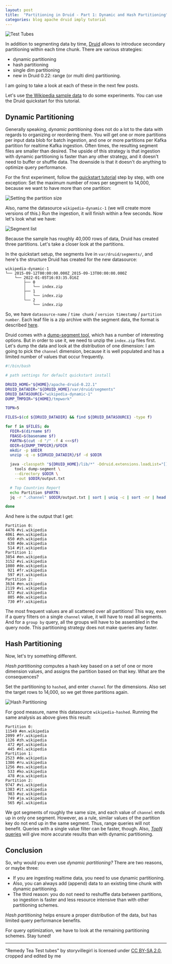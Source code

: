```yaml
---
layout: post
title:  "Partitioning in Druid - Part 1: Dynamic and Hash Partitioning"
categories: blog apache druid imply tutorial
---
```

![Test Tubes](/assets/2022-01-06-0-test-tubes.jpg)

In addition to segmenting data by time, [Druid](https://druid.apache.org) allows to introduce secondary partitioning within each time chunk. There are various strategies:
- dynamic partitioning
- hash partitioning
- single dim partitioning
- new in Druid 0.22: range (or multi dim) partitioning.

I am going to take a look at each of these in the next few posts.

Let's use [the Wikipedia sample data](https://druid.apache.org/docs/latest/tutorials/index.html#step-4-load-data) to do some experiments. You can use the Druid quickstart for this tutorial.

## Dynamic Partitioning

Generally speaking, _dynamic partitioning_ does not do a lot to the data with regards to organizing or reordering them. You will get one or more partitions per input data blob for batch ingestion, and one or more partitions per Kafka partition for realtime Kafka ingestion. Often times, the resulting segment files are smaller than desired. The upside of this strategy is that ingestion with dynamic partitioning is faster than any other strategy, and it doesn't need to buffer or shuffle data. The downside is that it doesn't do anything to optimize query performance.

For the first experiment, follow the [quickstart tutorial](https://druid.apache.org/docs/latest/tutorials/index.html) step by step, with one exception: Set the maximum number of rows per segment to 14,000, because we want to have more than one partition:

![Setting the partition size](/assets/2022-01-06-1-rows-per-segment.jpg)

Also, name the datasource `wikipedia-dynamic-1` (we will create more versions of this.) Run the ingestion, it will finish within a few seconds. Now let's look what we have:

![Segment list](/assets/2022-01-06-2-num-segments.jpg)

Because the sample has roughly 40,000 rows of data, Druid has created three partitions. Let's take a closer look at the partitions. 

In the quickstart setup, the segments live in `var/druid/segments/`, and here's the structure Druid has created for the new datasource:
```
wikipedia-dynamic-1
└── 2015-09-12T00:00:00.000Z_2015-09-13T00:00:00.000Z
    └── 2022-01-05T16:03:35.016Z
        ├── 0
        │   └── index.zip
        ├── 1
        │   └── index.zip
        └── 2
            └── index.zip
```

So, we have `datasource-name` / `time chunk` / `version timestamp` / `partition number`. Each leaf file is a zip archive with the segment data, the format is described [here](https://druid.apache.org/docs/latest/design/segments.html#segment-components).

Druid comes with a [dump-segment tool](https://druid.apache.org/docs/latest/operations/dump-segment.html), which has a number of interesting options. But in order to use it, we need to unzip the `index.zip` files first. Let's dump the data and look at the distribution of one dimension: I am going to pick the `channel` dimension, because it is well populated and has a limited number of values that occur frequently.

```bash
#!/bin/bash

# path settings for default quickstart install

DRUID_HOME="${HOME}/apache-druid-0.22.1"
DRUID_DATADIR="${DRUID_HOME}/var/druid/segments"
DRUID_DATASOURCE="wikipedia-dynamic-1"
DUMP_TMPDIR="${HOME}/tmpwork"

TOPN=5

FILES=$(cd ${DRUID_DATADIR} && find ${DRUID_DATASOURCE} -type f)

for f in $FILES; do
  FDIR=$(dirname $f)
  FBASE=$(basename $f)
  PARTN=$(cut -d "/" -f 4 <<<$f)
  ODIR=${DUMP_TMPDIR}/$FDIR
  mkdir -p $ODIR
  unzip -q -o ${DRUID_DATADIR}/$f -d $ODIR

  java -classpath "${DRUID_HOME}/lib/*" -Ddruid.extensions.loadList="[]" org.apache.druid.cli.Main \
    tools dump-segment \
    --directory $ODIR \
    --out $ODIR/output.txt

  # Top Countries Report
  echo Partition $PARTN:
  jq -r ".channel" $ODIR/output.txt | sort | uniq -c | sort -nr | head -$TOPN

done
```

And here is the output that I get:
```
Partition 0:
4476 #vi.wikipedia
4061 #en.wikipedia
 650 #zh.wikipedia
 638 #de.wikipedia
 514 #it.wikipedia
Partition 1:
3854 #en.wikipedia
3152 #vi.wikipedia
1080 #de.wikipedia
 921 #fr.wikipedia
 597 #it.wikipedia
Partition 2:
3634 #en.wikipedia
2119 #vi.wikipedia
 872 #uz.wikipedia
 805 #de.wikipedia
 730 #fr.wikipedia
```

The most frequent values are all scattered over all partitions! This way, even if a query filters on a single `channel` value, it will have to read all segments. And for a `group by` query, all the groups will have to be assembled in the query node. This partitioning strategy does not make queries any faster.

## Hash Partitioning

Now, let's try something different. 

_Hash partitioning_ computes a hash key based on a set of one or more dimension values, and assigns the partition based on that key. What are the consequences?

Set the partitioning to `hashed`, and enter `channel` for the dimensions. Also set the target rows to 14,000, so we get three partitions again.

![Hash Partitioning](/assets/2022-01-06-3-hash.jpg)

For good measure, name this datasource `wikipedia-hashed`. Running the same analysis as above gives this result:
```
Partition 0:
11549 #en.wikipedia
2099 #fr.wikipedia
1126 #zh.wikipedia
 472 #pt.wikipedia
 445 #nl.wikipedia
Partition 1:
2523 #de.wikipedia
1386 #ru.wikipedia
1256 #es.wikipedia
 533 #ko.wikipedia
 478 #ca.wikipedia
Partition 2:
9747 #vi.wikipedia
1383 #it.wikipedia
 983 #uz.wikipedia
 749 #ja.wikipedia
 565 #pl.wikipedia
```
We got segments of roughly the same size, and each value of `channel` ends up in only one segment. However, as a rule, similar values of the partition key do not end up in the same segment. Thus, range queries will not benefit. Queries with a single value filter can be faster, though. Also, [_TopN_ queries](https://druid.apache.org/docs/latest/querying/topnquery.html) will give more accurate results than with dynamic partitioning.

## Conclusion

So, why would you even use _dynamic partitioning?_ There are two reasons, or maybe three:
- If you are ingesting realtime data, you need to use dynamic partitioning.
- Also, you can always add (append) data to an existing time chunk with dynamic partitioning.
- The third reason: you do not need to reshuffle data between partitions, so ingestion is faster and less resource intensive than with other partitioning schemes.

_Hash partitioning_ helps ensure a proper distribution of the data, but has limited query performance benefits.

For query optimization, we have to look at the remaining partitioning schemes. Stay tuned!

---

"Remedy Tea Test tubes" by storyvillegirl is licensed under [CC BY-SA 2.0](https://creativecommons.org/licenses/by-sa/2.0/?ref=openverse&atype=rich), cropped and edited by me

